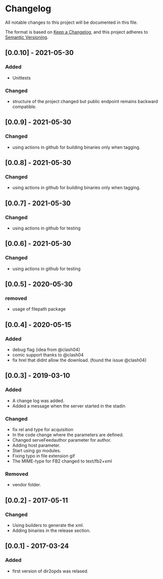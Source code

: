 # Changelog
All notable changes to this project will be documented in this file.

The format is based on [Keep a Changelog](https://keepachangelog.com/en/1.0.0/),
and this project adheres to [Semantic Versioning](https://semver.org/spec/v2.0.0.html).

## [0.0.10] - 2021-05-30
### Added
- Unittests

### Changed
- structure of the project changed but public endpoint remains backward compatible.

## [0.0.9] - 2021-05-30
### Changed
- using actions in github for building binaries only when tagging.

## [0.0.8] - 2021-05-30
### Changed
- using actions in github for building binaries only when tagging.

## [0.0.7] - 2021-05-30
### Changed
- using actions in github for testing

## [0.0.6] - 2021-05-30
### Changed
- using actions in github for testing

## [0.0.5] - 2020-05-30
### removed
- usage of filepath package

## [0.0.4] - 2020-05-15
### Added
- debug flag (idea from @clash04)
- comic support thanks to @clash04
- fix hrel that didnt allow the download. (found the issue @clash04)

## [0.0.3] - 2019-03-10
### Added
- A change log was added.
- Added a message when the server started in the stadin

### Changed
- fix rel and type for acquisition
- In the code change where the parameters are defined.
- Changed serveFeedauthor parameter for author.
- Adding host parameter.
- Start using go modules.
- Fixing typo in file extension gif
- The MIME-type for FB2 changed to text/fb2+xml

### Removed
- vendor folder.


## [0.0.2] - 2017-05-11
### Changed
- Using builders to generate the xml.
- Adding binaries in the release section.

## [0.0.1] - 2017-03-24
### Added
- first version of dir2opds was relased.